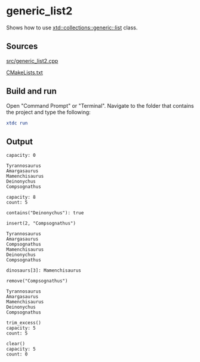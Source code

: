 # generic_list2

Shows how to use [xtd::collections::generic::list](https://gammasoft71.github.io/xtd/reference_guides/latest/classxtd_1_1collections_1_1generic_1_1list.html) class.

## Sources

[src/generic_list2.cpp](src/generic_list2.cpp)

[CMakeLists.txt](CMakeLists.txt)

## Build and run

Open "Command Prompt" or "Terminal". Navigate to the folder that contains the project and type the following:

```cmake
xtdc run
```

## Output

```
capacity: 0

Tyrannosaurus
Amargasaurus
Mamenchisaurus
Deinonychus
Compsognathus

capacity: 8
count: 5

contains("Deinonychus"): true

insert(2, "Compsognathus")

Tyrannosaurus
Amargasaurus
Compsognathus
Mamenchisaurus
Deinonychus
Compsognathus

dinosaurs[3]: Mamenchisaurus

remove("Compsognathus")

Tyrannosaurus
Amargasaurus
Mamenchisaurus
Deinonychus
Compsognathus

trim_excess()
capacity: 5
count: 5

clear()
capacity: 5
count: 0
```
